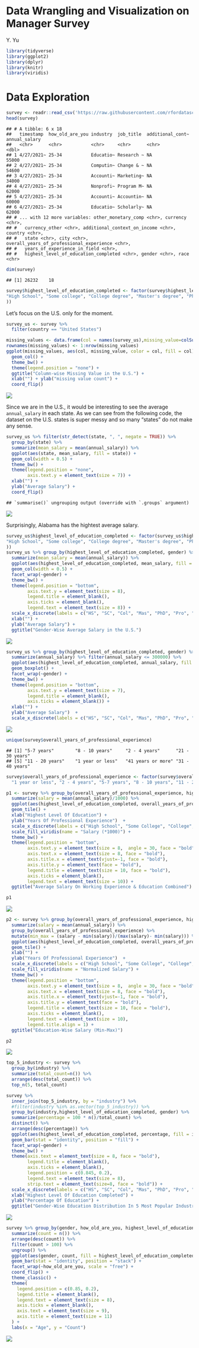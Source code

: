 Data Wrangling and Visualization on Manager Survey
================
Y. Yu

``` r
library(tidyverse)
library(ggplot2)
library(dplyr)
library(knitr)
library(viridis)
```

# Data Exploration

``` r
survey <- readr::read_csv('https://raw.githubusercontent.com/rfordatascience/tidytuesday/master/data/2021/2021-05-18/survey.csv')
head(survey)
```

    ## # A tibble: 6 x 18
    ##   timestamp  how_old_are_you industry  job_title  additional_cont~ annual_salary
    ##   <chr>      <chr>           <chr>     <chr>      <chr>                    <dbl>
    ## 1 4/27/2021~ 25-34           Educatio~ Research ~ NA                       55000
    ## 2 4/27/2021~ 25-34           Computin~ Change & ~ NA                       54600
    ## 3 4/27/2021~ 25-34           Accounti~ Marketing~ NA                       34000
    ## 4 4/27/2021~ 25-34           Nonprofi~ Program M~ NA                       62000
    ## 5 4/27/2021~ 25-34           Accounti~ Accountin~ NA                       60000
    ## 6 4/27/2021~ 25-34           Educatio~ Scholarly~ NA                       62000
    ## # ... with 12 more variables: other_monetary_comp <chr>, currency <chr>,
    ## #   currency_other <chr>, additional_context_on_income <chr>, country <chr>,
    ## #   state <chr>, city <chr>, overall_years_of_professional_experience <chr>,
    ## #   years_of_experience_in_field <chr>,
    ## #   highest_level_of_education_completed <chr>, gender <chr>, race <chr>

``` r
dim(survey)
```

    ## [1] 26232    18

``` r
survey$highest_level_of_education_completed <- factor(survey$highest_level_of_education_completed, levels = c(
"High School", "Some college", "College degree", "Master's degree", "PhD", "Professional degree (MD, JD, etc.)", "NA" 
))
```

Let’s focus on the U.S. only for the moment.

``` r
survey_us <- survey %>%
  filter(country == "United States")
```

``` r
missing_values <- data.frame(col = names(survey_us),missing_value=colSums(is.na(survey_us)))
rownames(missing_values) <- 1:nrow(missing_values)
ggplot(missing_values, aes(col, missing_value, color = col, fill = col)) +
  geom_col() +
  theme_bw() +
  theme(legend.position = "none") +
  ggtitle("Column-wise Missing Value in the U.S.") +
  xlab("") + ylab("missing value count") + 
  coord_flip() 
```

![](README_files/figure-gfm/unnamed-chunk-4-1.png)<!-- -->

Since we are in the U.S., it would be interesting to see the average
`annual_salary` in each state. As we can see from the following code,
the dataset on the U.S. states is super messy and so many “states” do
not make any sense.

``` r
survey_us %>% filter(str_detect(state, ", ", negate = TRUE)) %>% 
  group_by(state) %>%
  summarize(mean_salary = mean(annual_salary)) %>%
  ggplot(aes(state, mean_salary, fill = state)) +
  geom_col(width = 0.5) +
  theme_bw() +
  theme(legend.position = "none",
        axis.text.y = element_text(size = 7)) +
  xlab("") +
  ylab("Average Salary") +
  coord_flip()
```

    ## `summarise()` ungrouping output (override with `.groups` argument)

![](README_files/figure-gfm/unnamed-chunk-6-1.png)<!-- -->

Surprisingly, Alabama has the hightest average salary.

``` r
survey_us$highest_level_of_education_completed <- factor(survey_us$highest_level_of_education_completed, levels = c(
"High School", "Some college", "College degree", "Master's degree", "PhD", "Professional degree (MD, JD, etc.)", "NA" 
))
survey_us %>% group_by(highest_level_of_education_completed, gender) %>%
  summarize(mean_salary = mean(annual_salary)) %>%
  ggplot(aes(highest_level_of_education_completed, mean_salary, fill = highest_level_of_education_completed)) +
  geom_col(width = 0.5) +
  facet_wrap(~gender) +
  theme_bw() +
  theme(legend.position = "bottom",
        axis.text.y = element_text(size = 8),
        legend.title = element_blank(),
        axis.ticks = element_blank(),
        legend.text = element_text(size = 8)) +
  scale_x_discrete(labels = c("HS", "SC", "Col", "Mas", "PhD", "Pro", "NA")) + 
  xlab("") +
  ylab("Average Salary") +
  ggtitle("Gender-Wise Average Salary in the U.S.")
```

![](README_files/figure-gfm/unnamed-chunk-7-1.png)<!-- -->

``` r
survey_us %>% group_by(highest_level_of_education_completed, gender) %>%
  summarize(annual_salary) %>% filter(annual_salary <= 300000) %>%
  ggplot(aes(highest_level_of_education_completed, annual_salary, fill = highest_level_of_education_completed)) +
  geom_boxplot() +
  facet_wrap(~gender) +
  theme_bw() +
  theme(legend.position = "bottom",
        axis.text.y = element_text(size = 7),
        legend.title = element_blank(),
        axis.ticks = element_blank()) +
  xlab("") +
  ylab("Average Salary")  +
  scale_x_discrete(labels = c("HS", "SC", "Col", "Mas", "PhD", "Pro", "NA")) 
```

![](README_files/figure-gfm/unnamed-chunk-8-1.png)<!-- -->

``` r
unique(survey$overall_years_of_professional_experience)
```

    ## [1] "5-7 years"        "8 - 10 years"     "2 - 4 years"      "21 - 30 years"   
    ## [5] "11 - 20 years"    "1 year or less"   "41 years or more" "31 - 40 years"

``` r
survey$overall_years_of_professional_experience <- factor(survey$overall_years_of_professional_experience, levels = c(
  "1 year or less", "2 - 4 years", "5-7 years", "8 - 10 years", "11 - 20 years", "21 - 30 years", "31 - 40 years", "41 years or more"))
```

``` r
p1 <- survey %>% group_by(overall_years_of_professional_experience, highest_level_of_education_completed) %>%
  summarize(salary = mean(annual_salary)/1000) %>%
  ggplot(aes(highest_level_of_education_completed, overall_years_of_professional_experience, fill = salary)) +
  geom_tile() +
  xlab("Highest Level Of Education") +
  ylab("Years Of Professional Experience")  +
  scale_x_discrete(labels = c("High School", "Some College", "College", "Master's", "PhD", "Professional", "NA"))+
  scale_fill_viridis(name = "Salary (*1000)") +
  theme_bw() +
  theme(legend.position = "bottom",
        axis.text.y = element_text(size = 8,  angle = 30, face = "bold"),
        axis.text.x = element_text(size = 8, face = "bold"),
        axis.title.x = element_text(vjust=-1, face = "bold"),
        axis.title.y = element_text(face = "bold"),
        legend.title = element_text(size = 10, face = "bold"),
        axis.ticks = element_blank(),
        legend.text = element_text(size = 10)) +
  ggtitle("Average Salary On Working Experience & Education Combined")

p1
```

![](README_files/figure-gfm/unnamed-chunk-10-1.png)<!-- -->

``` r
p2 <- survey %>% group_by(overall_years_of_professional_experience, highest_level_of_education_completed) %>%
  summarize(salary = mean(annual_salary)) %>%
  group_by(overall_years_of_professional_experience) %>%
  mutate(min_max = (salary - min(salary))/(max(salary)- min(salary))) %>%
  ggplot(aes(highest_level_of_education_completed, overall_years_of_professional_experience, fill = min_max)) +
  geom_tile() +
  xlab("") +
  ylab("Years Of Professional Experience")  +
  scale_x_discrete(labels = c("High School", "Some College", "College", "Master's", "PhD", "Professional", "NA"))+
  scale_fill_viridis(name = "Normalized Salary") +
  theme_bw() +
  theme(legend.position = "bottom",
        axis.text.y = element_text(size = 8,  angle = 30, face = "bold"),
        axis.text.x = element_text(size = 8, face = "bold"),
        axis.title.x = element_text(vjust=-1, face = "bold"),
        axis.title.y = element_text(face = "bold"),
        legend.title = element_text(size = 10, face = "bold"),
        axis.ticks = element_blank(),
        legend.text = element_text(size = 10),
        legend.title.align = 1) +
  ggtitle("Education-Wise Salary (Min-Max)")

p2 
```

![](README_files/figure-gfm/unnamed-chunk-11-1.png)<!-- -->

``` r
top_5_industry <- survey %>%
  group_by(industry) %>%
  summarize(total_count=n()) %>%
  arrange(desc(total_count)) %>%
  top_n(5, total_count)

survey %>%
  inner_join(top_5_industry, by = "industry") %>%
  #filter(industry %in% as.vector(top_5_industry)) %>%
  group_by(industry,highest_level_of_education_completed, gender) %>%
  summarize(percentage = 100 * n()/total_count) %>%
  distinct() %>%
  arrange(desc(percentage)) %>%
  ggplot(aes(highest_level_of_education_completed, percentage, fill = industry)) +
  geom_bar(stat = "identity", position = "fill") + 
  facet_wrap(~gender) +
  theme_bw() +
  theme(axis.text = element_text(size = 8, face = "bold"),
        legend.title = element_blank(),
        axis.ticks = element_blank(),
        legend.position = c(0.845, 0.2),
        legend.text = element_text(size = 8),
        strip.text = element_text(size=8, face = "bold")) +
  scale_x_discrete(labels = c("HS", "SC", "Col", "Mas", "PhD", "Pro", "NA")) + 
  xlab("Highest Level Of Education Completed") +
  ylab("Percentage Of Education") +
  ggtitle("Gender-Wise Education Distribution In 5 Most Popular Industries")
```

![](README_files/figure-gfm/unnamed-chunk-12-1.png)<!-- -->

``` r
survey %>% group_by(gender, how_old_are_you, highest_level_of_education_completed) %>%
  summarize(count = n()) %>%
  arrange(desc(count)) %>%
  filter(count > 100) %>%
  ungroup() %>%
  ggplot(aes(gender, count, fill = highest_level_of_education_completed)) +
  geom_bar(stat = "identity", position = "stack") +
  facet_wrap(~how_old_are_you, scale = "free") + 
  coord_flip() +
  theme_classic() +
  theme(
    legend.position = c(0.85, 0.2),
    legend.title = element_blank(),
    legend.text = element_text(size = 8),
    axis.ticks = element_blank(),
    axis.text = element_text(size = 9),
    axis.title = element_text(size = 11)
  ) +
  labs(x = "Age", y = "Count") 
```

![](README_files/figure-gfm/unnamed-chunk-13-1.png)<!-- -->
